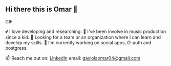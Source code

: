 ## Hi there this is Omar 👋


GIF

💕 I love developing and researching.
🎹 I've been involve in music production since a kid.
👯 Looking for a team or an organization where I can learn and develop my skills.
🔭 I’m currently working on social apps, O-auth and postgress.

📫 Reach me out on: <a href="www.linkedin.com/in/omar-gaxiola"/>LinkedIn</a>
email: gaxiolaomar04@gmail.com



<!--
**omarigg04/omarigg04** is a ✨ _special_ ✨ repository because its `README.md` (this file) appears on your GitHub profile.

Here are some ideas to get you started:

- 🔭 I’m currently working on ...
- 🌱 I’m currently learning ...
- 👯 I’m looking to collaborate on ...
- 🤔 I’m looking for help with ...
- 💬 Ask me about ...
- 📫 How to reach me: ...
- 😄 Pronouns: ...
- ⚡ Fun fact: ...
-->
